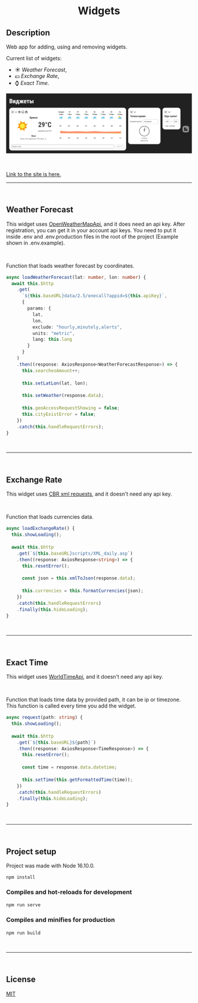 <h1 align="center">Widgets</h1>

## Description

Web app for adding, using and removing widgets.

Current list of widgets:

- :sunny: *Weather Forecast*,
- :dollar: *Exchange Rate*,
- :watch: *Exact Time*.

![All widgets](main-page.jpeg)

<br>

[Link to the site is here.](https://reliable-raindrop-761a7a.netlify.app/)

___

<br>

## Weather Forecast

This widget uses [OpenWeatherMapApi](https://api.openweathermap.org/),
and it does need an api key. After registration, you can get it
in your account api keys. You need to put it 
inside .env and .env.production files 
in the root of the project 
(Example shown in .env.example).


<br>

Function that loads weather forecast by coordinates.

```typescript
async loadWeatherForecast(lat: number, lon: number) {
  await this.$http
    .get(
      `${this.baseURL}data/2.5/onecall?appid=${this.apiKey}`,
      {
        params: {
          lat,
          lon,
          exclude: "hourly,minutely,alerts",
          units: "metric",
          lang: this.lang
        }
      }
    )
    .then((response: AxiosResponse<WeatherForecastResponse>) => {
      this.searchesAmount++;

      this.setLatLon(lat, lon);

      this.setWeather(response.data);

      this.geoAccessRequestShowing = false;
      this.cityExistError = false;
    })
    .catch(this.handleRequestErrors);
}
```

<br>

___

<br>

## Exchange Rate

This widget uses [CBR xml requests](https://www.cbr.ru/development/sxml/),
and it doesn't need any api key.

<br>

Function that loads currencies data.

```typescript
async loadExchangeRate() {
  this.showLoading();

  await this.$http
    .get(`${this.baseURL}scripts/XML_daily.asp`)
    .then((response: AxiosResponse<string>) => {
      this.resetError();

      const json = this.xmlToJson(response.data);

      this.currencies = this.formatCurrencies(json);
    })
    .catch(this.handleRequestErrors)
    .finally(this.hideLoading);
}
```

<br>

___

<br>

## Exact Time

This widget uses [WorldTimeApi](https://worldtimeapi.org/),
and it doesn't need any api key.

<br>

Function that loads time data by provided path,
it can be ip or timezone. This function is called
every time you add the widget.

```typescript
async request(path: string) {
  this.showLoading();

  await this.$http
    .get(`${this.baseURL}${path}`)
    .then((response: AxiosResponse<TimeResponse>) => {
      this.resetError();

      const time = response.data.datetime;

      this.setTime(this.getFormattedTime(time));
    })
    .catch(this.handleRequestErrors)
    .finally(this.hideLoading);
}
```

<br>

___

<br>

## Project setup

Project was made with Node 16.10.0.

```shell
npm install
```

### Compiles and hot-reloads for development

```shell
npm run serve
```

### Compiles and minifies for production

```shell
npm run build
```

<br>

___

<br>

## License

[MIT](https://opensource.org/licenses/MIT)